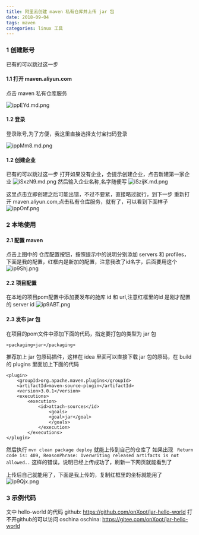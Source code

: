 ```yaml
---
title: 阿里云创建 maven 私有仓库并上传 jar 包
date: 2018-09-04
tags: maven
categories: linux 工具
---
```


### 1 创建账号
已有的可以跳过这一步
#### 1.1 打开 maven.aliyun.com 
点击 maven 私有仓库服务

![ippEYd.md.png](https://s1.ax1x.com/2018/09/04/ippEYd.md.png)

#### 1.2 登录
登录账号,为了方便，我这里直接选择支付宝扫码登录

![ippMm8.md.png](https://s1.ax1x.com/2018/09/04/ippMm8.md.png)

#### 1.2 创建企业
已有的可以跳过这一步
打开如果没有企业，会提示创建企业，点击新建第一家企业
![iSxzN9.md.png](https://s1.ax1x.com/2018/09/04/iSxzN9.md.png)
然后输入企业名称,名字随便写
![iSzijK.md.png](https://s1.ax1x.com/2018/09/04/iSzijK.md.png)

这里点击立即创建之后可能出错，不过不要紧，直接略过就行，到下一步
重新打开 maven.aliyun.com,点击私有仓库服务，就有了，可以看到下面样子
![ippOnf.png](https://s1.ax1x.com/2018/09/04/ippOnf.png)

### 2 本地使用
#### 2.1 配置 maven
点击上图中的 仓库配置按钮，按照提示中的说明分别添加 servers 和 profiles， 
下面是我的配置，红框内是新加的配置，注意我改了id名字，后面要用这个
![ip9Shj.png](https://s1.ax1x.com/2018/09/04/ip9Shj.png)
#### 2.2 项目配置
在本地的项目pom配置中添加要发布的舱库 id 和 url,注意红框里的id 是刚才配置的 server id 
![ip9ABT.png](https://s1.ax1x.com/2018/09/04/ip9ABT.png)

#### 2.3 发布 jar 包
在项目的pom文件中添加下面的代码，指定要打包的类型为 jar 包
```
<packaging>jar</packaging>
```
推荐加上 jar 包原码插件，这样在 idea 里面可以直接下载 jar 包的原码，在 build 的 plugins 里面加上下面的代码
```
<plugin>
    <groupId>org.apache.maven.plugins</groupId>
    <artifactId>maven-source-plugin</artifactId>
    <version>3.0.1</version>
    <executions>
        <execution>
            <id>attach-sources</id>
                <goals>
                <goal>jar</goal>
                </goals>
            </execution>
        </executions>
</plugin>
```
然后执行 `mvn clean package deploy` 就能上传到自己的仓库了
如果出现
` Return code is: 409, ReasonPhrase: Overwriting released artifacts is not allowed..`
这样的错误，说明已经上传成功了，刷新一下网页就能看到了

上传后自己就能用了，下面是我上传的，复制红框里的坐标就能用了
![ip9Qjx.png](https://s1.ax1x.com/2018/09/04/ip9Qjx.png)

### 3 示例代码
文中 hello-world 的代码
github: https://github.com/onXoot/jar-hello-world
打不开github的可以访问 oschina
oschina: https://gitee.com/onXoot/jar-hello-world
